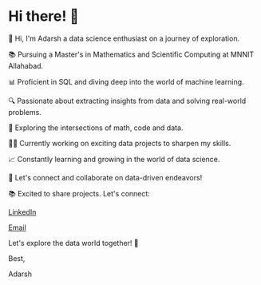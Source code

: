 # Hi there! 👋

👋 Hi, I'm Adarsh a data science enthusiast on a journey of exploration.

📚 Pursuing a Master's in Mathematics and Scientific Computing at MNNIT Allahabad.

📊 Proficient in SQL and diving deep into the world of machine learning.

🔍 Passionate about extracting insights from data and solving real-world problems.

🌟 Exploring the intersections of math, code and data.

👨‍💻 Currently working on exciting data projects to sharpen my skills.

📈 Constantly learning and growing in the world of data science.

💌 Let's connect and collaborate on data-driven endeavors!

📚 Excited to share projects. Let's connect:



[LinkedIn](linkedin.com/in/adarshraj-maurya-279939197)

[Email](mauryaadarsh975@gmail.com)

Let's explore the data world together! 🚀

Best,

Adarsh
